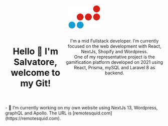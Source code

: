 <p align="center" width="100%">
    <img width="100" src="/logo.png"> 
</p>
<div style="display:flex;" align="center" width="100%">
    <h1>Hello 👋 I'm Salvatore, welcome to my Git!</h1>
  <p>I'm a mid Fullstack developer. I’m currently focused on the web development with React, NextJs, Shopify and Wordpress.<br/>One of my representative project is the gamification platform developed on 2021 using React, Prisma, mySQL and Laravel 8 as backend.</p>
</div>
<br>
<br>
- 🔭 I’m currently working on my own website using NextJs 13, Wordpress, graphQL and Apollo. The URL is [remotesquid.com](https://remotesquid.com).

<!--
**slo74design/slo74design** is a ✨ _special_ ✨ repository because its `README.md` (this file) appears on your GitHub profile.

Here are some ideas to get you started:

- 🔭 I’m currently working on ...
- 🌱 I’m currently learning ...
- 👯 I’m looking to collaborate on ...
- 🤔 I’m looking for help with ...
- 💬 Ask me about ...
- 📫 How to reach me: ...
- 😄 Pronouns: ...
- ⚡ Fun fact: ...
-->
